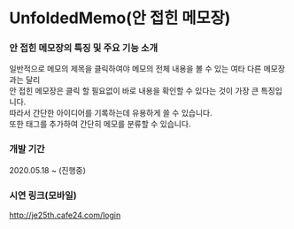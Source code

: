 # UnfoldedMemo(안 접힌 메모장)

### 안 접힌 메모장의 특징 및 주요 기능 소개
일반적으로 메모의 제목을 클릭하여야 메모의 전체 내용을 볼 수 있는 여타 다른 메모장과는 달리  
안 접힌 메모장은 클릭 할 필요없이 바로 내용을 확인할 수 있다는 것이 가장 큰 특징입니다.  
따라서 간단한 아이디어를 기록하는데 유용하게 쓸 수 있습니다.  
또한 태그를 추가하여 간단히 메모를 분류할 수 있습니다.  

### 개발 기간
2020.05.18 ~ (진행중)

### 시연 링크(모바일)
http://je25th.cafe24.com/login
